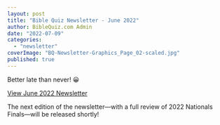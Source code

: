 ```yaml
---
layout: post
title: "Bible Quiz Newsletter - June 2022"
author: BibleQuiz.com Admin
date: "2022-07-09"
categories: 
  - "newsletter"
coverImage: "BQ-Newsletter-Graphics_Page_02-scaled.jpg"
published: true
---
```


Better late than never! 😀

[View June 2022 Newsletter](https://conta.cc/3alon9u)

The next edition of the newsletter—with a full review of 2022 Nationals Finals—will be released shortly!
